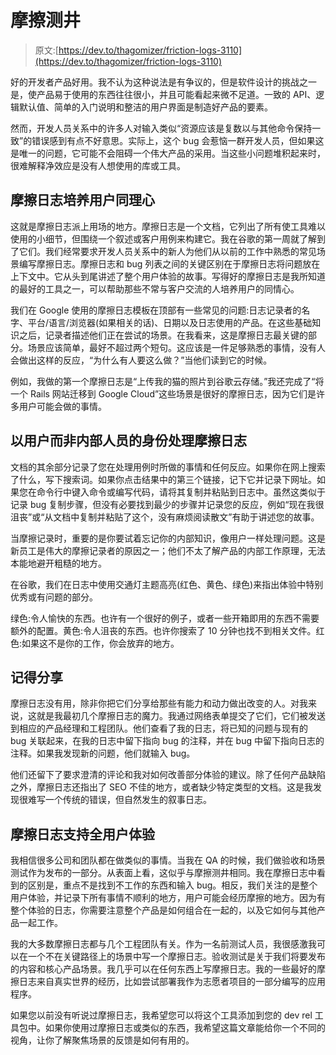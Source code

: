 # 摩擦测井

> 原文:[https://dev.to/thagomizer/friction-logs-3110](https://dev.to/thagomizer/friction-logs-3110)

好的开发者产品好用。我不认为这种说法是有争议的，但是软件设计的挑战之一是，使产品易于使用的东西往往很小，并且可能看起来微不足道。一致的 API、逻辑默认值、简单的入门说明和整洁的用户界面是制造好产品的要素。

然而，开发人员关系中的许多人对输入类似“资源应该是复数以与其他命令保持一致”的错误感到有点不好意思。实际上，这个 bug 会惹恼一群开发人员，但如果这是唯一的问题，它可能不会阻碍一个伟大产品的采用。当这些小问题堆积起来时，很难解释净效应是没有人想使用的库或工具。

## 摩擦日志培养用户同理心

这就是摩擦日志派上用场的地方。摩擦日志是一个文档，它列出了所有使工具难以使用的小细节，但围绕一个叙述或客户用例来构建它。我在谷歌的第一周就了解到了它们。我们经常要求开发人员关系中的新人为他们从以前的工作中熟悉的常见场景编写摩擦日志。摩擦日志和 bug 列表之间的关键区别在于摩擦日志将问题放在上下文中。它从头到尾讲述了整个用户体验的故事。写得好的摩擦日志是我所知道的最好的工具之一，可以帮助那些不常与客户交流的人培养用户的同情心。

我们在 Google 使用的摩擦日志模板在顶部有一些常见的问题:日志记录者的名字、平台/语言/浏览器(如果相关的话)、日期以及日志使用的产品。在这些基础知识之后，记录者描述他们正在尝试的场景。在我看来，这是摩擦日志最关键的部分。场景应该简单，最好不超过两个短句。这应该是一件足够熟悉的事情，没有人会做出这样的反应，“为什么有人要这么做？”当他们读到它的时候。

例如，我做的第一个摩擦日志是“上传我的猫的照片到谷歌云存储。”我还完成了“将一个 Rails 网站迁移到 Google Cloud”这些场景是很好的摩擦日志，因为它们是许多用户可能会做的事情。

## 以用户而非内部人员的身份处理摩擦日志

文档的其余部分记录了您在处理用例时所做的事情和任何反应。如果你在网上搜索了什么，写下搜索词。如果你点击结果中的第三个链接，记下它并记录下网址。如果您在命令行中键入命令或编写代码，请将其复制并粘贴到日志中。虽然这类似于记录 bug 复制步骤，但没有必要找到最少的步骤并记录您的反应，例如“现在我很沮丧”或“从文档中复制并粘贴了这个，没有麻烦阅读散文”有助于讲述您的故事。

当摩擦记录时，重要的是你要试着忘记你的内部知识，像用户一样处理问题。这是新员工是伟大的摩擦记录者的原因之一；他们不太了解产品的内部工作原理，无法本能地避开粗糙的地方。

在谷歌，我们在日志中使用交通灯主题高亮(红色、黄色、绿色)来指出体验中特别优秀或有问题的部分。

绿色:令人愉快的东西。也许有一个很好的例子，或者一些开箱即用的东西不需要额外的配置。黄色:令人沮丧的东西。也许你搜索了 10 分钟也找不到相关文件。红色:如果这不是你的工作，你会放弃的地方。

## 记得分享

摩擦日志没有用，除非你把它们分享给那些有能力和动力做出改变的人。对我来说，这就是我最初几个摩擦日志的魔力。我通过网络表单提交了它们，它们被发送到相应的产品经理和工程团队。他们查看了我的日志，将已知的问题与现有的 bug 关联起来，在我的日志中留下指向 bug 的注释，并在 bug 中留下指向日志的注释。如果我发现新的问题，他们就输入 bug。

他们还留下了要求澄清的评论和我对如何改善部分体验的建议。除了任何产品缺陷之外，摩擦日志还指出了 SEO 不佳的地方，或者缺少特定类型的文档。这是我发现很难写一个传统的错误，但自然发生的叙事日志。

## 摩擦日志支持全用户体验

我相信很多公司和团队都在做类似的事情。当我在 QA 的时候，我们做验收和场景测试作为发布的一部分。从表面上看，这似乎与摩擦测井相同。我在摩擦日志中看到的区别是，重点不是找到不工作的东西和输入 bug。相反，我们关注的是整个用户体验，并记录下所有事情不顺利的地方，用户可能会经历摩擦的地方。因为有整个体验的日志，你需要注意整个产品是如何组合在一起的，以及它如何与其他产品一起工作。

我的大多数摩擦日志都与几个工程团队有关。作为一名前测试人员，我很感激我可以在一个不在关键路径上的场景中写一个摩擦日志。验收测试是关于我们将要发布的内容和核心产品场景。我几乎可以在任何东西上写摩擦日志。我的一些最好的摩擦日志来自真实世界的经历，比如尝试部署我作为志愿者项目的一部分编写的应用程序。

如果您以前没有听说过摩擦日志，我希望您可以将这个工具添加到您的 dev rel 工具包中。如果你使用过摩擦日志或类似的东西，我希望这篇文章能给你一个不同的视角，让你了解聚焦场景的反馈是如何有用的。